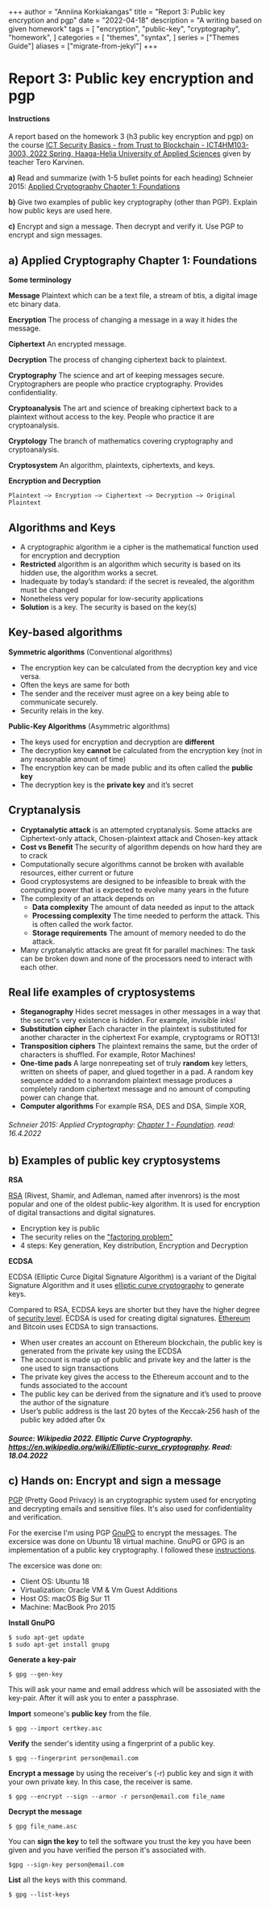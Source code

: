 +++
author = "Anniina Korkiakangas"
title = "Report 3: Public key encryption and pgp"
date = "2022-04-18"
description = "A writing based on given homework"
tags = [
    "encryption",
    "public-key",
    "cryptography",
    "homework",
]
categories = [
    "themes",
    "syntax",
]
series = ["Themes Guide"]
aliases = ["migrate-from-jekyl"]
+++

# **Report 3: Public key encryption and pgp**
#### **Instructions**

A report based on the homework 3 (h3 public key encryption and pgp) on the course
[ICT Security Basics - from Trust to Blockchain - ICT4HM103-3003, 2022 Spring, Haaga-Helia University of Applied Sciences](https://terokarvinen.com/2021/trust-to-blockchain-2022/) given by teacher Tero Karvinen.

**a)** Read and summarize (with 1-5 bullet points for each heading)
Schneier 2015: [Applied Cryptography Chapter 1: Foundations](https://learning.oreilly.com/library/view/applied-cryptography-protocols/9781119096726/10_chap02.html)

**b)** Give two examples of public key cryptography (other than PGP). Explain how public keys are used here.

**c)** Encrypt and sign a message. Then decrypt and verify it. Use PGP to encrypt and sign messages.

## **a) Applied Cryptography Chapter 1: Foundations** 
**Some terminology**

**Message** Plaintext which can be a text file, a stream of btis, a digital image etc binary data. 

**Encryption** The process of changing a message in a way it hides the message.	

**Ciphertext** An encrypted message.

**Decryption** The process of changing ciphertext back to plaintext. 

**Cryptography** The science and art of keeping messages secure. Cryptographers are people who practice cryptography. Provides confidentiality.

**Cryptoanalysis** The art and science of breaking ciphertext back to a plaintext without access to the key. People who practice it are cryptoanalysis.

**Cryptology** The branch of mathematics covering cryptography and cryptoanalysis. 

**Cryptosystem**
	An algorithm, plaintexts, ciphertexts, and keys. 

**Encryption and Decryption**

    Plaintext —> Encryption —> Ciphertext —> Decryption —> Original Plaintext

## **Algorithms and Keys**
- A cryptographic algorithm ie a cipher is the mathematical function used for encryption and decryption
- **Restricted** algorithm is an algorithm which security is based on its hidden use, the algorithm works a secret.
- Inadequate by today’s standard: if the secret is revealed, the algorithm must be changed
- Nonetheless very popular for low-security applications
- **Solution** is a key. The security is based on the key(s)

## **Key-based algorithms**
**Symmetric algorithms** (Conventional algorithms) 
- The encryption key can be calculated from the decryption key and vice versa.
- Often the keys are same for both  
- The sender and the receiver must agree on a key being able to communicate securely.
- Security relais in the key.

**Public-Key Algorithms** (Asymmetric algorithms) 
- The keys used for encryption and decryption are **different**
- The decryption key **cannot** be calculated from the encryption key (not in any reasonable amount of time)
- The encryption key can be made public and its often called the **public key**
- The decryption key is the **private key** and it’s secret

## **Cryptanalysis**

- **Cryptanalytic attack** is an attempted cryptanalysis. Some attacks are Ciphertext-only attack, Chosen-plaintext attack and Chosen-key attack 
- **Cost vs Benefit** The security of algorithm depends on how hard they are to crack
- Computationally secure algorithms cannot be broken with available resources, either current or future
- Good cryptosystems are designed to be infeasible to break with the computing power that is expected to evolve many years in the future
- The complexity of an attack depends on
    - **Data complexity** The amount of data needed as input to the attack
    - **Processing complexity** The time needed to perform the attack. This is often called the work factor.
    - **Storage requirements** The amount of memory needed to do the attack.
- Many cryptanalytic attacks are great fit for parallel machines: The task can be broken down and none of the processors need to interact with each other. 

## **Real life examples of  cryptosystems**
- **Steganography** Hides secret messages in other messages in a way that the secret's very existence is hidden. For example, invisible inks!
- **Substitution cipher** Each character in the plaintext is substituted for another character in the ciphertext  For example, cryptograms or ROT13!
- **Transposition ciphers** The plaintext remains the same, but the order of characters is shuffled. For example, Rotor Machines!
- **One-time pads** A large nonrepeating set of truly **random** key letters, written on sheets of paper, and glued together in a pad. A random key sequence added to a nonrandom plaintext message produces a completely random ciphertext message and no amount of computing power can change that.
- **Computer algorithms** For example RSA, DES and DSA, Simple XOR, 

###### Schneier 2015: Applied Cryptography: [Chapter 1 - Foundation](https://learning.oreilly.com/library/view/applied-cryptography-protocols/9781119096726/10_chap02.html). read: 16.4.2022

## **b) Examples of public key cryptosystems**

**RSA**

[RSA](https://en.wikipedia.org/wiki/RSA_(cryptosystem)) (Rivest, Shamir, and Adleman, named after invenrors) is the most popular and one of the oldest public-key algorithm. It is used for encryption of digital transactions and digital signatures. 

- Encryption key is public
- The security relies on the ["factoring problem"](https://en.wikipedia.org/wiki/Integer_factorization)
- 4 steps: Key generation, Key distribution, Encryption and Decryption

**ECDSA**

ECDSA (Elliptic Curce Digital Signature Algorithm) is a variant of the Digital Signature Algorithm and it uses [elliptic curve cryptography](https://en.wikipedia.org/wiki/Elliptic-curve_cryptography) to generate keys. 

Compared to RSA, ECDSA keys are shorter but they have the higher degree of [security level](https://www.hypr.com/elliptic-curve-digital-signature-algorithm/). ECDSA is used for creating digital signatures. [Ethereum](https://ethereum.org/en/developers/docs/accounts/) and Bitcoin uses ECDSA to sign transactions. 

- When user creates an account on Ethereum blockchain, the public key is generated from the private key using the ECDSA
- The account is made up of public and private key and the latter is the one used to sign transactions
- The private key gives the access to the Ethereum account and to the funds associated to the account
-  The public key can be derived from the signature and it’s used to proove the author of the signature
- User’s public address is the last 20 bytes of the Keccak-256 hash of the public key added after 0x

##### Source: Wikipedia 2022. Elliptic Curve Cryptography. https://en.wikipedia.org/wiki/Elliptic-curve_cryptography. Read: 18.04.2022

## **c) Hands on: Encrypt and sign a message**
[PGP](https://en.wikipedia.org/wiki/Pretty_Good_Privacy) (Pretty Good Privacy) is an cryptographic system used for   encrypting and decrypting emails and sensitive files. It's also used for confidentiality and verification. 

For the exercise I'm using PGP [GnuPG](https://gnupg.org) to encrypt the messages. The excersice was done on Ubuntu 18 virtual machine. GnuPG or GPG is an implementation of a public key cryptography. I followed these [instructions](https://www.digitalocean.com/community/tutorials/how-to-use-gpg-to-encrypt-and-sign-messages).

The excersice was done on:
- Client OS: Ubuntu 18
- Virtualization: Oracle VM & Vm Guest Additions
- Host OS: macOS Big Sur 11
- Machine: MacBook Pro 2015

**Install GnuPG**

    $ sudo apt-get update
    $ sudo apt-get install gnupg

**Generate a key-pair**

    $ gpg --gen-key

This will ask your name and email address which will be assosiated with the key-pair. After it will ask you to enter a passphrase. 

**Import** someone's **public key** from the file. 

    $ gpg --import certkey.asc

**Verify** the sender's identity using a fingerprint of a public key.

    $ gpg --fingerprint person@email.com

**Encrypt a message** by using the receiver's (-r) public key and sign it with your own  private key. In this case, the receiver is same. 

    $ gpg --encrypt --sign --armor -r person@email.com file_name

**Decrypt the message** 

    $ gpg file_name.asc

You can **sign the key** to tell the software you trust the key you have been given and you have verified the person it's associated with. 

    $gpg --sign-key person@email.com

**List** all the keys with this command.

    $ gpg --list-keys
































